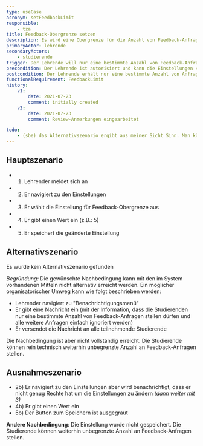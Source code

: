 ```yaml
---
type: useCase
acronym: setFeedbackLimit
responsible: 
    - tza
title: Feedback-Obergrenze setzen
description: Es wird eine Obergrenze für die Anzahl von Feedback-Anfragen gesetzt, sodass die Studierende diese nicht überschreiten können. Dadurch wird das Risiko vermieden, dass die Studierenden durch Feedback vollständige Lösung erfragen
primaryActor: lehrende
secondaryActors:
    - studierende
trigger: Der Lehrende will nur eine bestimmte Anzahl von Feedback-Anfragen erhalten
precondition: Der Lehrende ist autorisiert und kann die Einstellungen vornehmen
postcondition: Der Lehrende erhält nur eine bestimmte Anzahl von Anfragen und die Studierenden können nun nur eine bestimmte Anzahl an Feedback-Anfragen stellen.
functionalRequirement: FeedbackLimit
history:
    v1:
        date: 2021-07-23
        comment: initially created
    v2:
        date: 2021-07-23
        comment: Review-Anmerkungen eingearbeitet

todo:
    - (sbe) das Alternativszenario ergibt aus meiner Sicht Sinn. Man könnte das so machen, dass der Lehrende eine Strichliste führt und dann ab z.B. 5 Anfragen nicht mehr reagiert. Also machen Sie da ruhig ein Alternativszenario draus.
---
```


## Hauptszenario

* 1) Lehrender meldet sich an
* 2) Er navigiert zu den Einstellungen
* 3) Er wählt die Einstellung für Feedback-Obergrenze aus
* 4) Er gibt einen Wert ein (z.B.: 5)    
* 5) Er speichert die geänderte Einstellung


## Alternativszenario

Es wurde kein Alternativszenario gefunden

*Begründung:*
Die gewünschte Nachbedingung kann mit den im System vorhandenen Mitteln nicht alternativ erreicht werden.
Ein möglicher organisatorischer Umweg kann wie folgt beschrieben werden:
* Lehrender navigiert zu "Benachrichtigungsmenü"
* Er gibt eine Nachricht ein (mit der Information, dass die Studierenden nur eine bestimmte Anzahl von Feedback-Anfragen stellen dürfen und alle weitere Anfragen einfach ignoriert werden)
* Er versendet die Nachricht an alle teilnehmende Studierende

Die Nachbedingung ist aber nicht vollständig erreicht. Die Studierende können rein technisch weiterhin unbegrenzte Anzahl an Feedback-Anfragen stellen. 

## Ausnahmeszenario 

* 2b) Er navigiert zu den Einstellungen aber wird benachrichtigt, dass er nicht genug Rechte hat um die Einstellungen zu ändern *(dann weiter mit 3)*
* 4b) Er gibt einen Wert ein 
* 5b) Der Button zum Speichern ist ausgegraut

**Andere Nachbedingung**: Die Einstellung wurde nicht gespeichert. Die Studierende können weiterhin unbegrenzte Anzahl an Feedback-Anfragen stellen.
